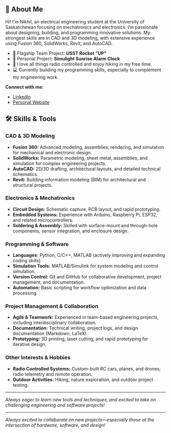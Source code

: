 ## 👋 About Me

Hi! I'm Nikhil, an electrical engineering student at the University of Saskatchewan focusing on mechatronics and electronics. I’m passionate about designing, building, and programming innovative solutions. My strongest skills are in CAD and 3D modeling, with extensive experience using Fusion 360, SolidWorks, Revit, and AutoCAD.

- 🚀 Flagship Team Project: **USST Rocket "UP"**
- 🌅 Personal Project: **Simulight Sunrise Alarm Clock**
- 🤖 I love all things radio controlled and enjoy hiking in my free time.
- 💻 Currently building my programming skills, especially to complement my engineering work.

**Connect with me:**
- [LinkedIn](https://www.linkedin.com/in/nikhil-p-ba1581281/)
- [Personal Website](https://nikhil-eng.vercel.app/)

## 🛠️ Skills & Tools

### CAD & 3D Modeling
- **Fusion 360:** Advanced modeling, assemblies, rendering, and simulation for mechanical and electronic design.
- **SolidWorks:** Parametric modeling, sheet metal, assemblies, and simulation for complex engineering projects.
- **AutoCAD:** 2D/3D drafting, architectural layouts, and detailed technical schematics.
- **Revit:** Building information modeling (BIM) for architectural and structural projects.

### Electronics & Mechatronics
- **Circuit Design:** Schematic capture, PCB layout, and rapid prototyping.
- **Embedded Systems:** Experience with Arduino, Raspberry Pi, ESP32, and related microcontrollers.
- **Soldering & Assembly:** Skilled with surface-mount and through-hole components, sensor integration, and enclosure design.

### Programming & Software
- **Languages:** Python, C/C++, MATLAB (actively improving and expanding coding skills)
- **Simulation Tools:** MATLAB/Simulink for system modeling and control simulation.
- **Version Control:** Git and GitHub for collaborative development, project management, and documentation.
- **Automation:** Basic scripting for workflow optimization and data processing.

### Project Management & Collaboration
- **Agile & Teamwork:** Experienced in team-based engineering projects, including interdisciplinary collaboration.
- **Documentation:** Technical writing, project logs, and design documentation (Markdown, LaTeX).
- **Prototyping:** 3D printing, laser cutting, and rapid prototyping for iterative design.

### Other Interests & Hobbies
- **Radio Controlled Systems:** Custom-built RC cars, planes, and drones; radio telemetry and remote operation.
- **Outdoor Activities:** Hiking, nature exploration, and outdoor project testing.

---

*Always eager to learn new tools and techniques, and excited to take on challenging engineering and software projects!*

---

*Always excited to collaborate on new projects—especially those at the intersection of hardware, software, and design!*
